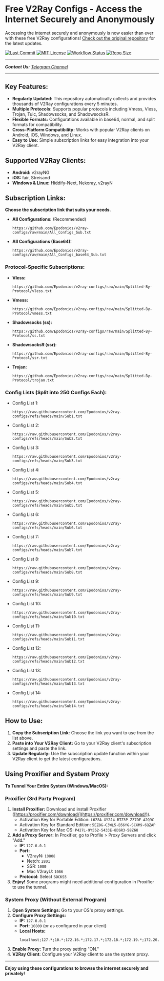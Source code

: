# Free V2Ray Configs - Access the Internet Securely and Anonymously

Accessing the internet securely and anonymously is now easier than ever with these free V2Ray configurations!  [Check out the original repository](https://github.com/Epodonios/v2ray-configs) for the latest updates.

[![Last Commit](https://img.shields.io/github/last-commit/Epodonios/v2ray-configs.svg)](https://github.com/Epodonios/v2ray-configs/commits/main)
[![MIT License](https://img.shields.io/badge/License-MIT-blue.svg)](https://lbesson.mit-license.org/)
[![Workflow Status](https://github.com/Epodonios/v2ray-configs/actions/workflows/main.yml/badge.svg)](https://github.com/Epodonios/v2ray-configs/actions/workflows/main.yml)
[![Repo Size](https://img.shields.io/github/repo-size/Epodonios/v2ray-configs)](https://github.com/Epodonios/v2ray-configs)

---
_**Contact Us:** [Telegram Channel](https://t.me/+IOG0nSifAV03ZmY0)_

---

## Key Features:

*   **Regularly Updated:** This repository automatically collects and provides thousands of V2Ray configurations every 5 minutes.
*   **Multiple Protocols:** Supports popular protocols including Vmess, Vless, Trojan, Tuic, Shadowsocks, and ShadowsocksR.
*   **Flexible Formats:** Configurations available in base64, normal, and split formats for compatibility.
*   **Cross-Platform Compatibility:** Works with popular V2Ray clients on Android, iOS, Windows, and Linux.
*   **Easy to Use:** Simple subscription links for easy integration into your V2Ray client.

## Supported V2Ray Clients:

*   **Android:** v2rayNG
*   **iOS:** fair, Streisand
*   **Windows & Linux:** Hiddify-Next, Nekoray, v2rayN

## Subscription Links:

**Choose the subscription link that suits your needs.**

*   **All Configurations:** (Recommended)
    ```
    https://github.com/Epodonios/v2ray-configs/raw/main/All_Configs_Sub.txt
    ```
*   **All Configurations (Base64):**
    ```
    https://github.com/Epodonios/v2ray-configs/raw/main/All_Configs_base64_Sub.txt
    ```

### Protocol-Specific Subscriptions:

*   **Vless:**
    ```
    https://github.com/Epodonios/v2ray-configs/raw/main/Splitted-By-Protocol/vless.txt
    ```
*   **Vmess:**
    ```
    https://github.com/Epodonios/v2ray-configs/raw/main/Splitted-By-Protocol/vmess.txt
    ```
*   **Shadowsocks (ss):**
    ```
    https://github.com/Epodonios/v2ray-configs/raw/main/Splitted-By-Protocol/ss.txt
    ```
*   **ShadowsocksR (ssr):**
    ```
    https://github.com/Epodonios/v2ray-configs/raw/main/Splitted-By-Protocol/ssr.txt
    ```
*   **Trojan:**
    ```
    https://github.com/Epodonios/v2ray-configs/raw/main/Splitted-By-Protocol/trojan.txt
    ```

### Config Lists (Split into 250 Configs Each):

*   Config List 1:
    ```
    https://raw.githubusercontent.com/Epodonios/v2ray-configs/refs/heads/main/Sub1.txt
    ```
*   Config List 2:
    ```
    https://raw.githubusercontent.com/Epodonios/v2ray-configs/refs/heads/main/Sub2.txt
    ```
*   Config List 3:
    ```
    https://raw.githubusercontent.com/Epodonios/v2ray-configs/refs/heads/main/Sub3.txt
    ```
*   Config List 4:
    ```
    https://raw.githubusercontent.com/Epodonios/v2ray-configs/refs/heads/main/Sub4.txt
    ```
*   Config List 5:
    ```
    https://raw.githubusercontent.com/Epodonios/v2ray-configs/refs/heads/main/Sub5.txt
    ```
*   Config List 6:
    ```
    https://raw.githubusercontent.com/Epodonios/v2ray-configs/refs/heads/main/Sub6.txt
    ```
*   Config List 7:
    ```
    https://raw.githubusercontent.com/Epodonios/v2ray-configs/refs/heads/main/Sub7.txt
    ```
*   Config List 8:
    ```
    https://raw.githubusercontent.com/Epodonios/v2ray-configs/refs/heads/main/Sub8.txt
    ```
*   Config List 9:
    ```
    https://raw.githubusercontent.com/Epodonios/v2ray-configs/refs/heads/main/Sub9.txt
    ```
*   Config List 10:
    ```
    https://raw.githubusercontent.com/Epodonios/v2ray-configs/refs/heads/main/Sub10.txt
    ```
*   Config List 11:
    ```
    https://raw.githubusercontent.com/Epodonios/v2ray-configs/refs/heads/main/Sub11.txt
    ```
*   Config List 12:
    ```
    https://raw.githubusercontent.com/Epodonios/v2ray-configs/refs/heads/main/Sub12.txt
    ```
*   Config List 13:
    ```
    https://raw.githubusercontent.com/Epodonios/v2ray-configs/refs/heads/main/Sub13.txt
    ```
*   Config List 14:
    ```
    https://raw.githubusercontent.com/Epodonios/v2ray-configs/refs/heads/main/Sub14.txt
    ```

## How to Use:

1.  **Copy the Subscription Link:** Choose the link you want to use from the list above.
2.  **Paste into Your V2Ray Client:**  Go to your V2Ray client's subscription settings and paste the link.
3.  **Update Regularly:** Use the subscription update function within your V2Ray client to get the latest configurations.

## Using Proxifier and System Proxy

**To Tunnel Your Entire System (Windows/MacOS):**

### Proxifier (3rd Party Program)

1.  **Install Proxifier:** Download and install Proxifier ([https://proxifier.com/download/](https://proxifier.com/download/)).
    *   Activation Key for Portable Edition: `L6Z8A-XY2J4-BTZ3P-ZZ7DF-A2Q9C`
    *   Activation Key for Standard Edition: `5EZ8G-C3WL5-B56YG-SCXM9-6QZAP`
    *   Activation Key for Mac OS: `P427L-9Y552-5433E-8DSR3-58Z68`
2.  **Add a Proxy Server:**  In Proxifier, go to Profile > Proxy Servers and click "Add."
    *   **IP:** `127.0.0.1`
    *   **Port:**
        *   V2rayN: `10808`
        *   Netch: `2801`
        *   SSR: `1080`
        *   Mac V2rayU: `1086`
    *   **Protocol:** Select `SOCKS5`
3.  **Enjoy!** Some programs might need additional configuration in Proxifier to use the tunnel.

### System Proxy (Without External Program)

1.  **Open System Settings:** Go to your OS's proxy settings.
2.  **Configure Proxy Settings:**
    *   **IP:** `127.0.0.1`
    *   **Port:** `10809` (or as configured in your client)
    *   **Local Hosts:**
        ```
        localhost;127.*;10.*;172.16.*;172.17.*;172.18.*;172.19.*;172.20.*;172.21.*;172.22.*;172.23.*;172.24.*;172.25.*;172.26.*;172.27.*;172.28.*;172.29.*;172.30.*;172.31.*;192.168.*
        ```
3.  **Enable Proxy:** Turn the proxy setting "ON."
4.  **V2Ray Client:**  Configure your V2Ray client to use the system proxy.

---

**Enjoy using these configurations to browse the internet securely and privately!**